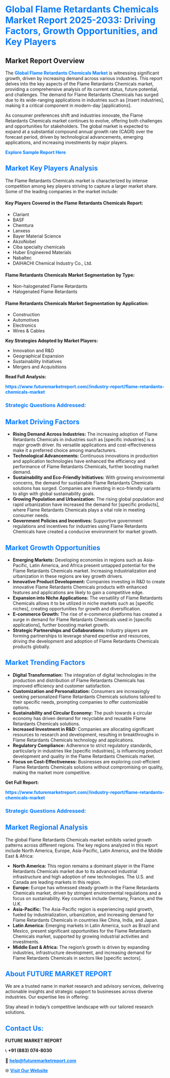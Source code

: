 <h1 style="color: #007BFF;">Global Flame Retardants Chemicals Market Report 2025-2033: Driving Factors, Growth Opportunities, and Key Players</h1>

<section id="overview">
<h2>Market Report Overview</h2>
<p>The <a href="https://www.futuremarketreport.com//industry-report/flame-retardants-chemicals-market" style="color: #007BFF; text-decoration: none;"><strong>Global Flame Retardants Chemicals Market</strong></a> is witnessing significant growth, driven by increasing demand across various industries. This report delves into the key aspects of the Flame Retardants Chemicals market, providing a comprehensive analysis of its current status, future potential, and challenges. The demand for Flame Retardants Chemicals has surged due to its wide-ranging applications in industries such as [insert industries], making it a critical component in modern-day [applications].</p>
<p>As consumer preferences shift and industries innovate, the Flame Retardants Chemicals market continues to evolve, offering both challenges and opportunities for stakeholders. The global market is expected to expand at a substantial compound annual growth rate (CAGR) over the forecast period, driven by technological advancements, emerging applications, and increasing investments by major players.</p>
</section>

<section id="overview">
<p><a href="https://www.futuremarketreport.com//request-sample/reportId=87191" style="color: #007BFF; text-decoration: none;"><strong>Explore Sample Report Here</strong></a></p>
</section>

<section id="key-players">
<h2 style="color: #007BFF;">Market Key Players Analysis</h2>
<p>The Flame Retardants Chemicals market is characterized by intense competition among key players striving to capture a larger market share. Some of the leading companies in the market include:</p>
<h4>Key Players Covered in the Flame Retardants Chemicals Report:</h4>
<ul><li>Clariant</li><li>BASF</li><li>Chemtura</li><li>Lanxess</li><li>Bayer Material Science</li><li>AkzoNobel</li><li>Ciba specialty chemicals</li><li>Huber Engineered Materials</li><li>Nabaltec</li><li>DAIHACHI Chemical Industry Co., Ltd.</li></ul>
<h4>Flame Retardants Chemicals Market Segmentation by Type:</h4>
<ul><li>Non-halogenated Flame Retardants</li><li>Halogenated Flame Retardants</li></ul>

<h4>Flame Retardants Chemicals Market Segmentation by Application:</h4>
<ul><li>Construction</li><li>Automotives</li><li>Electronics</li><li>Wires &amp; Cables</li></ul>
<p><strong>Key Strategies Adopted by Market Players:</strong></p>
<ul>
<li>Innovation and R&D</li>
<li>Geographical Expansion</li>
<li>Sustainability Initiatives</li>
<li>Mergers and Acquisitions</li>
</ul>
</section>

<section>
<p><strong>Read Full Analysis: </strong></p><a href="https://www.futuremarketreport.com//industry-report/flame-retardants-chemicals-market" style="color: #007BFF; text-decoration: none;"><strong>https://www.futuremarketreport.com//industry-report/flame-retardants-chemicals-market</strong></a>
<h3 style="color: #007BFF;">Strategic Questions Addressed:</h3>
</section>

<section id="driving-factors">
<h2 style="color: #007BFF;">Market Driving Factors</h2>
<ul>
<li><strong>Rising Demand Across Industries:</strong> The increasing adoption of Flame Retardants Chemicals in industries such as [specific industries] is a major growth driver. Its versatile applications and cost-effectiveness make it a preferred choice among manufacturers.</li>
<li><strong>Technological Advancements:</strong> Continuous innovations in production and application technologies have enhanced the efficiency and performance of Flame Retardants Chemicals, further boosting market demand.</li>
<li><strong>Sustainability and Eco-Friendly Initiatives:</strong> With growing environmental concerns, the demand for sustainable Flame Retardants Chemicals solutions has surged. Companies are investing in eco-friendly variants to align with global sustainability goals.</li>
<li><strong>Growing Population and Urbanization:</strong> The rising global population and rapid urbanization have increased the demand for [specific products], where Flame Retardants Chemicals plays a vital role in meeting consumer needs.</li>
<li><strong>Government Policies and Incentives:</strong> Supportive government regulations and incentives for industries using Flame Retardants Chemicals have created a conducive environment for market growth.</li>
</ul>
</section>

<section id="growth-opportunities">
<h2 style="color: #007BFF;">Market Growth Opportunities</h2>
<ul>
<li><strong>Emerging Markets:</strong> Developing economies in regions such as Asia-Pacific, Latin America, and Africa present untapped potential for the Flame Retardants Chemicals market. Increasing industrialization and urbanization in these regions are key growth drivers.</li>
<li><strong>Innovative Product Development:</strong> Companies investing in R&D to create innovative Flame Retardants Chemicals products with enhanced features and applications are likely to gain a competitive edge.</li>
<li><strong>Expansion into Niche Applications:</strong> The versatility of Flame Retardants Chemicals allows it to be utilized in niche markets such as [specific niches], creating opportunities for growth and diversification.</li>
<li><strong>E-commerce Growth:</strong> The rise of e-commerce platforms has created a surge in demand for Flame Retardants Chemicals used in [specific applications], further boosting market growth.</li>
<li><strong>Strategic Partnerships and Collaborations:</strong> Industry players are forming partnerships to leverage shared expertise and resources, driving the development and adoption of Flame Retardants Chemicals products globally.</li>
</ul>
</section>

<section id="trending-factors">
<h2 style="color: #007BFF;">Market Trending Factors</h2>
<ul>
<li><strong>Digital Transformation:</strong> The integration of digital technologies in the production and distribution of Flame Retardants Chemicals has improved efficiency and customer satisfaction.</li>
<li><strong>Customization and Personalization:</strong> Consumers are increasingly seeking personalized Flame Retardants Chemicals solutions tailored to their specific needs, prompting companies to offer customizable options.</li>
<li><strong>Sustainability and Circular Economy:</strong> The push towards a circular economy has driven demand for recyclable and reusable Flame Retardants Chemicals solutions.</li>
<li><strong>Increased Investment in R&D:</strong> Companies are allocating significant resources to research and development, resulting in breakthroughs in Flame Retardants Chemicals technology and applications.</li>
<li><strong>Regulatory Compliance:</strong> Adherence to strict regulatory standards, particularly in industries like [specific industries], is influencing product development and quality in the Flame Retardants Chemicals market.</li>
<li><strong>Focus on Cost-Effectiveness:</strong> Businesses are exploring cost-efficient Flame Retardants Chemicals solutions without compromising on quality, making the market more competitive.</li>
</ul>
</section>

<section>
<p><strong>Get Full Report: </strong></p><a href="https://www.futuremarketreport.com//industry-report/flame-retardants-chemicals-market" style="color: #007BFF; text-decoration: none;"><strong>https://www.futuremarketreport.com//industry-report/flame-retardants-chemicals-market</strong></a>
<h3 style="color: #007BFF;">Strategic Questions Addressed:</h3>
</section>


<section id="regional-analysis">
<h2 style="color: #007BFF;">Market Regional Analysis</h2>
<p>The global Flame Retardants Chemicals market exhibits varied growth patterns across different regions. The key regions analyzed in this report include North America, Europe, Asia-Pacific, Latin America, and the Middle East & Africa:</p>
<ul>
<li><strong>North America:</strong> This region remains a dominant player in the Flame Retardants Chemicals market due to its advanced industrial infrastructure and high adoption of new technologies. The U.S. and Canada are leading markets in this region.</li>
<li><strong>Europe:</strong> Europe has witnessed steady growth in the Flame Retardants Chemicals market, driven by stringent environmental regulations and a focus on sustainability. Key countries include Germany, France, and the U.K.</li>
<li><strong>Asia-Pacific:</strong> The Asia-Pacific region is experiencing rapid growth, fueled by industrialization, urbanization, and increasing demand for Flame Retardants Chemicals in countries like China, India, and Japan.</li>
<li><strong>Latin America:</strong> Emerging markets in Latin America, such as Brazil and Mexico, present significant opportunities for the Flame Retardants Chemicals market, supported by growing industrial activities and investments.</li>
<li><strong>Middle East & Africa:</strong> The region’s growth is driven by expanding industries, infrastructure development, and increasing demand for Flame Retardants Chemicals in sectors like [specific sectors].</li>
</ul>
</section>

<footer>
<h2 style="color: #007BFF;">About FUTURE MARKET REPORT</h2>
<p>We are a trusted name in market research and advisory services, delivering actionable insights and strategic support to businesses across diverse industries. Our expertise lies in offering:</p>

<p>Stay ahead in today’s competitive landscape with our tailored research solutions.</p>

<h2 style="color: #007BFF;">Contact Us:</h2>
<p><strong>FUTURE MARKET REPORT</strong></p>
<p>📞 <strong>+91 (883) 074-8030</strong></p>
<p>📧 <strong><a href="mailto:help@futuremarketreport.com" style="color: #007BFF;">help@futuremarketreport.com</a></strong></p>
<p>🌐 <strong><a href="https://www.futuremarketreport.com/" style="color: #007BFF;">Visit Our Website</a></strong></p>
</footer>